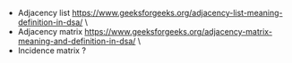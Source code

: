 - Adjacency list https://www.geeksforgeeks.org/adjacency-list-meaning-definition-in-dsa/ \
- Adjacency matrix https://www.geeksforgeeks.org/adjacency-matrix-meaning-and-definition-in-dsa/ \
- Incidence matrix ?
  
